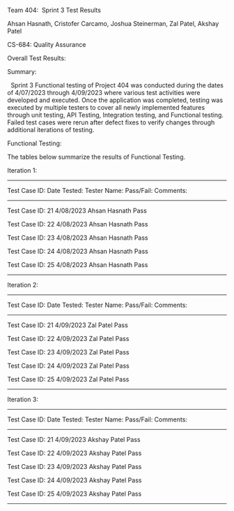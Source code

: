 Team 404:  Sprint 3 Test Results

Ahsan Hasnath, Cristofer Carcamo, Joshua Steinerman, Zal Patel, Akshay
Patel

CS-684: Quality Assurance

Overall Test Results:

Summary: 

  Sprint 3 Functional testing of Project 404 was conducted during the
dates of 4/07/2023 through 4/09/2023 where various test activities were
developed and executed. Once the application was completed, testing was
executed by multiple testers to cover all newly implemented features
through unit testing, API Testing, Integration testing, and Functional
testing. Failed test cases were rerun after defect fixes to verify
changes through additional iterations of testing.

Functional Testing: 

The tables below summarize the results of Functional Testing.

Iteration 1: 

  --------------------------------------------------------------------------
  Test Case ID:    Date Tested:  Tester Name:      Pass/Fail:   Comments:
  ---------------- ------------- ----------------- ------------ ------------
  Test Case ID: 21 4/08/2023     Ahsan Hasnath     Pass         

  Test Case ID: 22 4/08/2023     Ahsan Hasnath     Pass         

  Test Case ID: 23 4/08/2023     Ahsan Hasnath     Pass         

  Test Case ID: 24 4/08/2023     Ahsan Hasnath     Pass         

  Test Case ID: 25 4/08/2023     Ahsan Hasnath     Pass     
  
  --------------------------------------------------------------------------

Iteration 2: 

  ---------------------------------------------------------------------------
  Test Case ID:     Date Tested:   Tester Name:    Pass/Fail:   Comments:
  ----------------- -------------- --------------- ------------ -------------
  Test Case ID: 21    4/09/2023      Zal Patel      Pass                             

  Test Case ID: 22    4/09/2023      Zal Patel      Pass                               

  Test Case ID: 23    4/09/2023      Zal Patel      Pass                              

  Test Case ID: 24    4/09/2023      Zal Patel      Pass                               

  Test Case ID: 25    4/09/2023      Zal Patel      Pass
  
  ---------------------------------------------------------------------------
  
  Iteration 3: 

  ---------------------------------------------------------------------------
  Test Case ID:     Date Tested:   Tester Name:    Pass/Fail:   Comments:
  ----------------- -------------- --------------- ------------ -------------
  Test Case ID: 21    4/09/2023      Akshay Patel      Pass                             

  Test Case ID: 22    4/09/2023      Akshay Patel      Pass                               

  Test Case ID: 23    4/09/2023      Akshay Patel      Pass                              

  Test Case ID: 24    4/09/2023      Akshay Patel      Pass                               

  Test Case ID: 25    4/09/2023      Akshay Patel      Pass
  
  ---------------------------------------------------------------------------
